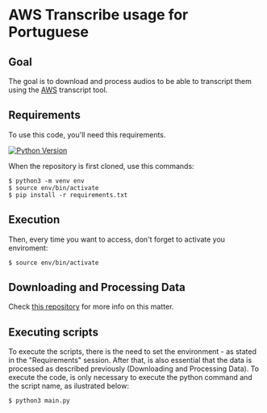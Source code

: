 # AWS Transcribe usage for Portuguese

## Goal

The goal is to download and process audios to be able to transcript them using the [AWS](https://docs.aws.amazon.com/transcribe/index.html) transcript tool. 

## Requirements

To use this code, you'll need this requirements.   

[![Python Version](https://img.shields.io/badge/python-3.8.2-green)](https://www.python.org/downloads/release/python-382/)

When the repository is first cloned, use this commands:
```
$ python3 -m venv env
$ source env/bin/activate
$ pip install -r requirements.txt
```

## Execution
Then, every time you want to access, don't forget to activate you enviroment:
```
$ source env/bin/activate
```

## Downloading and Processing Data

Check [this repository](https://github.com/alinerguio/processing-data) for more info on this matter.  


## Executing scripts

To execute the scripts, there is the need to set the environment - as stated in the "Requirements" session. After that, is also essential that the data is processed as described previously (Downloading and Processing Data). To execute the code, is only necessary to execute the python command and the script name, as ilustrated below:

```
$ python3 main.py
```

